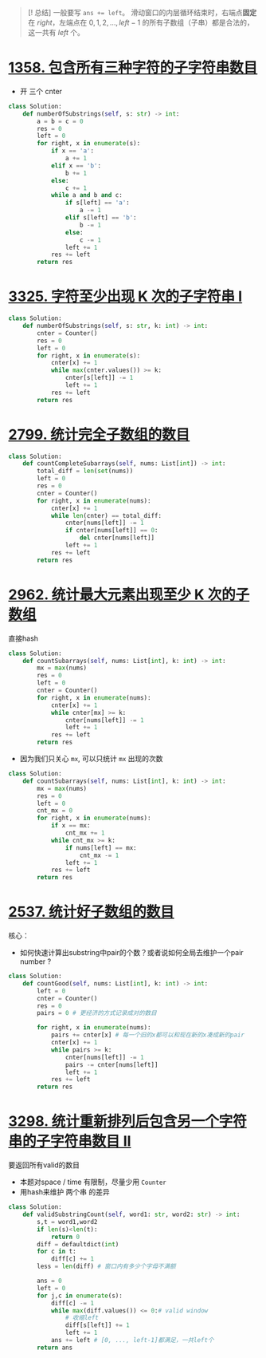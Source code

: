 >[! 总结]
>一般要写 `ans += left`。
滑动窗口的内层循环结束时，右端点**固定**在 $\textit{right}$，左端点在 $0,1,2,\ldots,\textit{left}-1$ 的所有子数组（子串）都是合法的，这一共有 $\textit{left}$ 个。
# [1358. 包含所有三种字符的子字符串数目](https://leetcode.cn/problems/number-of-substrings-containing-all-three-characters/)
- 开 三个 cnter
```python
class Solution:
    def numberOfSubstrings(self, s: str) -> int:
        a = b = c = 0
        res = 0
        left = 0
        for right, x in enumerate(s):
            if x == 'a':
                a += 1
            elif x == 'b':
                b += 1
            else:
                c += 1
            while a and b and c:
                if s[left] == 'a':
                    a -= 1
                elif s[left] == 'b':
                    b -= 1
                else:
                    c -= 1
                left += 1
            res += left
        return res
```
# [3325. 字符至少出现 K 次的子字符串 I](https://leetcode.cn/problems/count-substrings-with-k-frequency-characters-i/)
```python
class Solution:
    def numberOfSubstrings(self, s: str, k: int) -> int:
        cnter = Counter()
        res = 0
        left = 0
        for right, x in enumerate(s):
            cnter[x] += 1
            while max(cnter.values()) >= k:
                cnter[s[left]] -= 1
                left += 1
            res += left
        return res
```
# [2799. 统计完全子数组的数目](https://leetcode.cn/problems/count-complete-subarrays-in-an-array/)
```python
class Solution:
    def countCompleteSubarrays(self, nums: List[int]) -> int:
        total_diff = len(set(nums))
        left = 0
        res = 0
        cnter = Counter()
        for right, x in enumerate(nums):
            cnter[x] += 1
            while len(cnter) == total_diff:
                cnter[nums[left]] -= 1
                if cnter[nums[left]] == 0:
                    del cnter[nums[left]]
                left += 1
            res += left
        return res
```
# [2962. 统计最大元素出现至少 K 次的子数组](https://leetcode.cn/problems/count-subarrays-where-max-element-appears-at-least-k-times/)
直接hash
```python
class Solution:
    def countSubarrays(self, nums: List[int], k: int) -> int:
        mx = max(nums)
        res = 0
        left = 0
        cnter = Counter()
        for right, x in enumerate(nums):
            cnter[x] += 1
            while cnter[mx] >= k:
                cnter[nums[left]] -= 1
                left += 1
            res += left
        return res
```
- 因为我们只关心 `mx`, 可以只统计 `mx` 出现的次数
```python
class Solution:
    def countSubarrays(self, nums: List[int], k: int) -> int:
        mx = max(nums)
        res = 0
        left = 0
        cnt_mx = 0
        for right, x in enumerate(nums):
            if x == mx:
                cnt_mx += 1
            while cnt_mx >= k:
                if nums[left] == mx:
                    cnt_mx -= 1
                left += 1
            res += left
        return res
```

# [2537. 统计好子数组的数目](https://leetcode.cn/problems/count-the-number-of-good-subarrays/)
核心：
- 如何快速计算出substring中pair的个数？或者说如何全局去维护一个pair number ?
```python
class Solution:
    def countGood(self, nums: List[int], k: int) -> int:
        left = 0
        cnter = Counter()
        res = 0
        pairs = 0 # 更经济的方式记录成对的数目

        for right, x in enumerate(nums):
            pairs += cnter[x] # 每一个旧的x都可以和现在新的x凑成新的pair
            cnter[x] += 1
            while pairs >= k:
                cnter[nums[left]] -= 1
                pairs -= cnter[nums[left]]
                left += 1
            res += left
        return res
```
# [3298. 统计重新排列后包含另一个字符串的子字符串数目 II](https://leetcode.cn/problems/count-substrings-that-can-be-rearranged-to-contain-a-string-ii/)
要返回所有valid的数目
- 本题对space / time 有限制，尽量少用 `Counter`
- 用hash来维护 两个串 的差异
```python
class Solution:
    def validSubstringCount(self, word1: str, word2: str) -> int:
        s,t = word1,word2
        if len(s)<len(t):
            return 0
        diff = defaultdict(int)
        for c in t:
            diff[c] += 1
        less = len(diff) # 窗口内有多少个字母不满额

        ans = 0
        left = 0
        for j,c in enumerate(s):
            diff[c] -= 1
            while max(diff.values()) <= 0:# valid window
                # 收缩left
                diff[s[left]] += 1
                left += 1
            ans += left # [0, ..., left-1]都满足，一共left个
        return ans
```